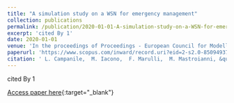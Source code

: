 ```yaml
---
title: "A simulation study on a WSN for emergency management"
collection: publications
permalink: /publication/2020-01-01-A-simulation-study-on-a-WSN-for-emergency-management
excerpt: 'cited By 1'
date: 2020-01-01
venue: 'In the proceedings of Proceedings - European Council for Modelling and Simulation, ECMS'
paperurl: 'https://www.scopus.com/inward/record.uri?eid=2-s2.0-85094937629&partnerID=40&md5=69ee7b771d76c72bd5012883b86e67ca'
citation: ' L. Campanile,  M. Iacono,  F. Marulli,  M. Mastroianni, &quot;A simulation study on a WSN for emergency management.&quot; In the proceedings of Proceedings - European Council for Modelling and Simulation, ECMS, 2020.'
---
```

cited By 1

[Access paper here](https://www.scopus.com/inward/record.uri?eid=2-s2.0-85094937629&partnerID=40&md5=69ee7b771d76c72bd5012883b86e67ca){:target="_blank"}
